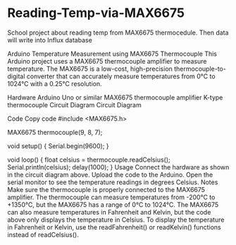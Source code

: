 # Reading-Temp-via-MAX6675
School project about reading temp from MAX6675 thermocedule. Then data will write into Influx database


Arduino Temperature Measurement using MAX6675 Thermocouple
This Arduino project uses a MAX6675 thermocouple amplifier to measure temperature. The MAX6675 is a low-cost, high-precision thermocouple-to-digital converter that can accurately measure temperatures from 0°C to 1024°C with a 0.25°C resolution.

Hardware
Arduino Uno or similar
MAX6675 thermocouple amplifier
K-type thermocouple
Circuit Diagram
Circuit Diagram

Code
Copy code
#include <MAX6675.h>

MAX6675 thermocouple(9, 8, 7);

void setup() {
  Serial.begin(9600);
}

void loop() {
  float celsius = thermocouple.readCelsius();
  Serial.println(celsius);
  delay(1000);
}
Usage
Connect the hardware as shown in the circuit diagram above.
Upload the code to the Arduino.
Open the serial monitor to see the temperature readings in degrees Celsius.
Notes
Make sure the thermocouple is properly connected to the MAX6675 amplifier.
The thermocouple can measure temperatures from -200°C to +1350°C, but the MAX6675 has a range of 0°C to 1024°C.
The MAX6675 can also measure temperatures in Fahrenheit and Kelvin, but the code above only displays the temperature in Celsius. To display the temperature in Fahrenheit or Kelvin, use the readFahrenheit() or readKelvin() functions instead of readCelsius().
